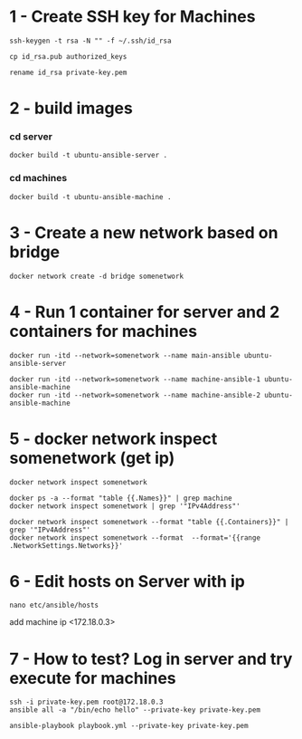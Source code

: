 # 1 - Create SSH key for Machines
```
ssh-keygen -t rsa -N "" -f ~/.ssh/id_rsa

cp id_rsa.pub authorized_keys

rename id_rsa private-key.pem
```

# 2 - build images
### cd server
```
docker build -t ubuntu-ansible-server .
```

### cd machines
```
docker build -t ubuntu-ansible-machine .
```

# 3 - Create a new network based on bridge

```
docker network create -d bridge somenetwork
```

# 4 - Run 1 container for server and 2 containers for machines
```
docker run -itd --network=somenetwork --name main-ansible ubuntu-ansible-server

docker run -itd --network=somenetwork --name machine-ansible-1 ubuntu-ansible-machine
docker run -itd --network=somenetwork --name machine-ansible-2 ubuntu-ansible-machine
```

# 5 - docker network inspect somenetwork (get ip)
```
docker network inspect somenetwork

docker ps -a --format "table {{.Names}}" | grep machine
docker network inspect somenetwork | grep '"IPv4Address"'

docker network inspect somenetwork --format "table {{.Containers}}" | grep '"IPv4Address"'
docker network inspect somenetwork --format  --format='{{range .NetworkSettings.Networks}}'
```

# 6 - Edit hosts on Server with ip
```
nano etc/ansible/hosts
```
add machine ip <172.18.0.3>

# 7 - How to test? Log in server and try execute for machines
```
ssh -i private-key.pem root@172.18.0.3
ansible all -a "/bin/echo hello" --private-key private-key.pem

ansible-playbook playbook.yml --private-key private-key.pem
```